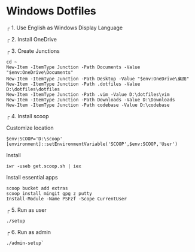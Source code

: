 # Windows Dotfiles

┌ 1. Use English as Windows Display Language

┌ 2. Install OneDrive

┌ 3. Create Junctions

```
cd ~
New-Item -ItemType Junction -Path Documents -Value "$env:OneDrive\Documents"
New-Item -ItemType Junction -Path Desktop -Value "$env:OneDrive\桌面"
New-Item -ItemType Junction -Path .dotfiles -Value D:\dotfiles\dotfiles
New-Item -ItemType Junction -Path .vim -Value D:\dotfiles\vim
New-Item -ItemType Junction -Path Downloads -Value D:\Downloads
New-Item -ItemType Junction -Path codebase -Value D:\codebase
```

┌ 4. Install scoop

Customize location

```
$env:SCOOP='D:\scoop'
[environment]::setEnvironmentVariable('SCOOP',$env:SCOOP,'User')
```

Install

```
iwr -useb get.scoop.sh | iex
```

Install essential apps

```
scoop bucket add extras
scoop install mingit gpg z putty
Install-Module -Name PSFzf -Scope CurrentUser
```

┌ 5. Run as user

```
./setup
```

┌ 6. Run as admin

```
./admin-setup`
```

